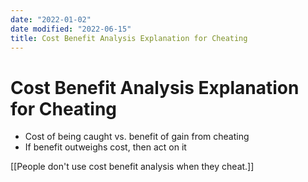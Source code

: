 ```yaml
---
date: "2022-01-02"
date modified: "2022-06-15"
title: Cost Benefit Analysis Explanation for Cheating
---
```


# Cost Benefit Analysis Explanation for Cheating
- Cost of being caught vs. benefit of gain from cheating
- If benefit outweighs cost, then act on it

[[People don't use cost benefit analysis when they cheat.]]
